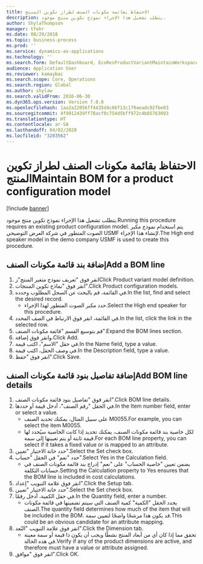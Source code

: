 ```yaml
---
title: الاحتفاظ ‏‫بقائمة مكونات الصنف‬ لطراز تكوين المنتج
description: يتطلب تشغيل هذا الإجراء نموذج تكوين منتج موجود.
author: ShylaThompson
manager: tfehr
ms.date: 08/29/2018
ms.topic: business-process
ms.prod: ''
ms.service: dynamics-ax-applications
ms.technology: ''
ms.search.form: DefaultDashboard, EcoResProductVariantMaintainWorkspace, PCProductConfigurationModelListPage, PCProductConfigurationModelDetails, PCBOMLineDetails, InventItemIdLookupSimple
audience: Application User
ms.reviewer: kamaybac
ms.search.scope: Core, Operations
ms.search.region: Global
ms.author: shylaw
ms.search.validFrom: 2016-06-30
ms.dyn365.ops.version: Version 7.0.0
ms.openlocfilehash: 1aa2a22056ff4435d4c66f13c170aeadc02fbe03
ms.sourcegitcommit: 4f9912439ff78acf0c754d5bff972c4b85763093
ms.translationtype: HT
ms.contentlocale: ar-SA
ms.lasthandoff: 04/02/2020
ms.locfileid: "3203562"
---
```

# <a name="maintain-bom-for-a-product-configuration-model"></a><span data-ttu-id="ff9f6-103">الاحتفاظ ‏‫بقائمة مكونات الصنف‬ لطراز تكوين المنتج</span><span class="sxs-lookup"><span data-stu-id="ff9f6-103">Maintain BOM for a product configuration model</span></span>

[!include [banner](../../includes/banner.md)]

<span data-ttu-id="ff9f6-104">يتطلب تشغيل هذا الإجراء نموذج تكوين منتج موجود.</span><span class="sxs-lookup"><span data-stu-id="ff9f6-104">Running this procedure requires an existing product configuration model.</span></span> <span data-ttu-id="ff9f6-105">يتم استخدام نموذج مكبر الصوت المتطور في شركة العرض التوضيحي USMF لإنشاء هذا الإجراء.</span><span class="sxs-lookup"><span data-stu-id="ff9f6-105">The High end speaker model in the demo company USMF is used to create this procedure.</span></span>


## <a name="add-a-bom-line"></a><span data-ttu-id="ff9f6-106">إضافة بند قائمة مكونات الصنف</span><span class="sxs-lookup"><span data-stu-id="ff9f6-106">Add a BOM line</span></span>
1. <span data-ttu-id="ff9f6-107">انقر فوق "تعريف نموذج متغير المنتج"ز</span><span class="sxs-lookup"><span data-stu-id="ff9f6-107">Click Product variant model definition.</span></span>
2. <span data-ttu-id="ff9f6-108">انقر فوق "نماذج تكوين المنتجات".</span><span class="sxs-lookup"><span data-stu-id="ff9f6-108">Click Product configuration models.</span></span>
3. <span data-ttu-id="ff9f6-109">في القائمة، قم بالبحث عن السجل المطلوب وحدده.</span><span class="sxs-lookup"><span data-stu-id="ff9f6-109">In the list, find and select the desired record.</span></span>
    * <span data-ttu-id="ff9f6-110">حدد مكبر الصوت المتطور لهذا الإجراء.</span><span class="sxs-lookup"><span data-stu-id="ff9f6-110">Select the High end speaker for this procedure.</span></span>  
4. <span data-ttu-id="ff9f6-111">في القائمة، انقر فوق الارتباط في الصف المحدد.</span><span class="sxs-lookup"><span data-stu-id="ff9f6-111">In the list, click the link in the selected row.</span></span>
5. <span data-ttu-id="ff9f6-112">قم بتوسيع القسم "قائمة مكونات الصنف".</span><span class="sxs-lookup"><span data-stu-id="ff9f6-112">Expand the BOM lines section.</span></span>
6. <span data-ttu-id="ff9f6-113">وانقر فوق إضافة.</span><span class="sxs-lookup"><span data-stu-id="ff9f6-113">Click Add.</span></span>
7. <span data-ttu-id="ff9f6-114">في حقل "الاسم"، اكتب قيمة.</span><span class="sxs-lookup"><span data-stu-id="ff9f6-114">In the Name field, type a value.</span></span>
8. <span data-ttu-id="ff9f6-115">في وصف الحقل، اكتب قيمة.</span><span class="sxs-lookup"><span data-stu-id="ff9f6-115">In the Description field, type a value.</span></span>
9. <span data-ttu-id="ff9f6-116">انقر فوق "حفظ".</span><span class="sxs-lookup"><span data-stu-id="ff9f6-116">Click Save.</span></span>

## <a name="add-bom-line-details"></a><span data-ttu-id="ff9f6-117">إضافة تفاصيل بنود قائمة مكونات الصنف</span><span class="sxs-lookup"><span data-stu-id="ff9f6-117">Add BOM line details</span></span>
1. <span data-ttu-id="ff9f6-118">انقر فوق "تفاصيل بنود قائمة مكونات الصنف".</span><span class="sxs-lookup"><span data-stu-id="ff9f6-118">Click BOM line details.</span></span>
2. <span data-ttu-id="ff9f6-119">في الحقل "رقم الصنف"، أدخل قيمة أو حددها.</span><span class="sxs-lookup"><span data-stu-id="ff9f6-119">In the Item number field, enter or select a value.</span></span>
    * <span data-ttu-id="ff9f6-120">على سبيل المثال، يمكنك تحديد الصنف M0055.</span><span class="sxs-lookup"><span data-stu-id="ff9f6-120">For example, you can select the item M0055.</span></span>  
    * <span data-ttu-id="ff9f6-121">لكل خاصية بند قائمة مكونات الصنف، يمكنك تحديد إذا كانت الخاصية سيُحدد لها قيمة ثابتة أو يتم تعيينها إلى سمة.</span><span class="sxs-lookup"><span data-stu-id="ff9f6-121">For each BOM line property, you can select if it takes a fixed value or is mapped to an attribute.</span></span>  
3. <span data-ttu-id="ff9f6-122">حدد خانة الاختيار "تعيين".</span><span class="sxs-lookup"><span data-stu-id="ff9f6-122">Select the Set check box.</span></span>
4. <span data-ttu-id="ff9f6-123">حدد "نعم" في الحقل "حساب".</span><span class="sxs-lookup"><span data-stu-id="ff9f6-123">Select Yes in the Calculation field.</span></span>
    * <span data-ttu-id="ff9f6-124">يضمن تعيين "خاصية الحساب" على "نعم" إدراج بند قائمة مكونات الصنف في حسابات التكلفة.</span><span class="sxs-lookup"><span data-stu-id="ff9f6-124">Setting the Calculation property to Yes ensures that the BOM line is included in cost calculations.</span></span>  
5. <span data-ttu-id="ff9f6-125">انقر فوق علامة التبويب "إعداد".</span><span class="sxs-lookup"><span data-stu-id="ff9f6-125">Click the Setup tab.</span></span>
6. <span data-ttu-id="ff9f6-126">حدد خانة الاختيار "تعيين".</span><span class="sxs-lookup"><span data-stu-id="ff9f6-126">Select the Set check box.</span></span>
7. <span data-ttu-id="ff9f6-127">في حقل الكمية، أدخل رقمًا.</span><span class="sxs-lookup"><span data-stu-id="ff9f6-127">In the Quantity field, enter a number.</span></span>
    * <span data-ttu-id="ff9f6-128">يحدد الحقل "الكمية" كمية الصنف التي سيتم تضمينها في قائمة مكونات الصنف.</span><span class="sxs-lookup"><span data-stu-id="ff9f6-128">The quantity field determines how much of the item that will be included in the BOM.</span></span> <span data-ttu-id="ff9f6-129">قد يكون هذا مرشحًا واضحًا لتعيين سمة.</span><span class="sxs-lookup"><span data-stu-id="ff9f6-129">This could be an obvious candidate for an attribute mapping.</span></span>  
8. <span data-ttu-id="ff9f6-130">انقر فوق علامة التبويب "البُعد".</span><span class="sxs-lookup"><span data-stu-id="ff9f6-130">Click the Dimension tab.</span></span>
    * <span data-ttu-id="ff9f6-131">تحقق مما إذا كان أي من أبعاد المنتج نشطًا ويجب أن يكون ذا قيمة أو سمة معينة في هذه الحالة.</span><span class="sxs-lookup"><span data-stu-id="ff9f6-131">Verify if any of the product dimensions are active,  and therefore must have a value or attribute assigned.</span></span>  
9. <span data-ttu-id="ff9f6-132">انقر فوق "موافق".</span><span class="sxs-lookup"><span data-stu-id="ff9f6-132">Click OK.</span></span>

